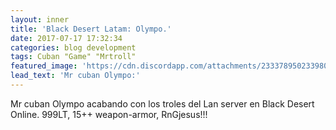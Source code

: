 ```yaml
---
layout: inner
title: 'Black Desert Latam: Olympo.'
date: 2017-07-17 17:32:34
categories: blog development
tags: Cuban "Game" "Mrtroll"
featured_image: 'https://cdn.discordapp.com/attachments/233378950233980928/336619996098592768/2017-07-17_121166285.JPG'
lead_text: 'Mr cuban Olympo:'
---
```


Mr cuban Olympo acabando con los troles del Lan server en Black Desert Online. 999LT, 15++ weapon-armor, RnGjesus!!!
